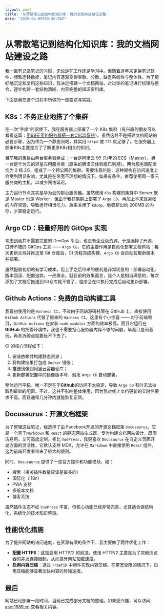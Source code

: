 ```yaml
---
layout: post
title: '从零散笔记到结构化知识库：我的文档网站建设之路'
date: "2025-04-09T00:38:56Z"
---
```

从零散笔记到结构化知识库：我的文档网站建设之路
=======================

我一直有记录笔记的习惯，无论是在工作还是学习中。但随着近年来更换笔记软件、频繁迁移数据，笔记内容逐渐变得零散、分散，缺乏系统性与整体性。为了更好地沉淀和复用这些知识，我决定搭建一个文档网站，对过往的笔记进行梳理与整合，逐步构建一套结构清晰、内容完整的知识资料库。

下面是我在这个过程中所做的一些尝试与实践。  
  

K8s：不务正业地搭了个集群
--------------

在一次“手痒”的驱使下，我在服务器上部署了一个 K8s 集群（有兴趣的朋友可以看看这篇：[用99元买的服务器搭一套CI/CD系统](https://www.cnblogs.com/aser1989/p/18797001)）。虽然这并不是搭建文档网站的必要步骤，因为作为一个静态网站，其实用 `httpd` 或 `IIS` 就足够了。在服务器上部署K8s主要是为了了解更多K8s相关的知识。

目前我的集群由两台服务器组成：一台是阿里云 99 元/年的 ECS（Master），另一台是华为云的轻量应用服务器（原来的腾讯云体验版已到期）。两台服务器配置均为 2 核 2G，组成了一个跨公网的集群。需要注意的是，这种架构在访问速度上会受到明显影响，尤其是在带宽不理想的情况下。如果有条件，推荐使用同一家云服务商的主机，以减少网络延迟。

主力运行节点其实是华为云的那台服务器。虽然使用 `K3s` 构建的集群中 Server 既是 Master 也是 Worker，但由于我在集群上部署了 `Argo CD`，再加上本来就紧张的内存资源，导致运行相当吃力。后来关闭了 `kdump`，勉强挤出约 200MB 的内存，才算稳定运行。  
  

Argo CD：轻量好用的 GitOps 实现
-----------------------

考虑到我并不需要完整的 DevOps 平台，也没有企业级资源，于是选择了开源、口碑不错的 GitOps 工具 —— `Argo CD`。它的主要作用是自动化部署文档网站：每次更新文档并推送至 Git 仓库后，CI 流程完成构建，`Argo CD` 会自动拉取新版本并部署。

虽然配置初期略有学习成本，但上手之后带来的便利是非常明显的：部署自动化、版本回滚、配置追踪，一应俱全。就目前的效果而言，我个人是相当满意的，每次添加了文档后推送到Git仓库就不管了，程序会在CI执行完成后自动更新部署。

  

Github Actions：免费的自动构建工具
------------------------

我最初使用的是 `Harness CI`，不过由于网站源码托管在 GitHub 上，直接使用 `Github Actions` 代替了原来的 `Harness CI`。这里有个小惊喜 —— 对于前端项目，`GitHub Actions` 在安装 `node_modules` 方面的效率极高。而且它运行在 **GitHub** 的托管环境中，我也不需要担心服务器内存不够的问题，毕竟只是闹着玩，再多折腾点就要玩不下去了。

CI 的核心流程如下：

1.  安装依赖并构建静态资源；
2.  将构建结果打包成 `Docker` 镜像；
3.  推送镜像到阿里云容器仓库；
4.  更新部署配置中的镜像版本号，触发 `Argo CD` 自动部署。

整体运行平稳，唯一不足在于**Github**的访问不太稳定，导致 `Argo CD` 有时无法拉取到最新的配置。不过，这并不影响整体使用，因为我对线上文档更新的实时性要求不高，而且通常几分钟内就能恢复正常。

  

Docusaurus：开源文档框架
-----------------

为了整理这些笔记，我选择了由 Facebook开发的开源文档框架 `Docusaurus`。它是一个基于`Markdown` 和 `React` 的静态网站生成器，专为构建文档网站设计，既简洁易用，又可高度定制。相比 `VuePress`，我更喜欢 `Docusaurus` 在自定义页面开发方面的灵活性，它默认支持 MDX，允许在 `Markdown` 中直接使用 `React` 组件，这为前端开发者带来了极大的便利。

同时，`Docusaurus` 提供了一些官方插件和功能模块，如：

*   搜索（相关插件数量应该是最多的）
*   国际化（i18n）
*   PWA 支持
*   多版本文档
*   博客系统

虽然插件生态不如 `VuePress` 丰富，但核心功能已经非常完善，尤其适合做结构化、系统化的技术知识整理。

  

性能优化措施
------

为了提升网站的访问速度，在资源有限的条件下，我主要做了两件优化工作：

*   **配置 HTTPS**：这是启用 HTTP/2 的前提。使用 HTTP/2 主要是为了突破浏览器的并发连接限制，从而提升网站加载速度。
*   **启用内容压缩**：通过 `Traefik` 中间件实现内容压缩。在带宽受限的情况下，启用压缩能够显著加快内容的传输速度。

  

最后
--

网站已经部署一段时间，当前已完成部分文档的整理。如果感兴趣，可以访问 [aser1989.cn](https://www.aser1989.cn/) 查看相关内容。